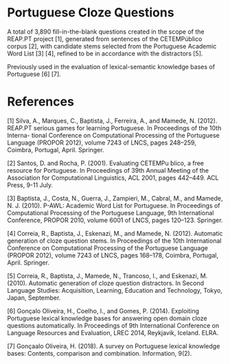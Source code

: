 # Portuguese Cloze Questions

A total of 3,890 fill-in-the-blank questions created in the scope of the REAP.PT project [1], generated from sentences of the CETEMPúblico corpus [2], with candidate stems selected from the Portuguese Academic Word List [3] [4], refined to be in accordance with the distractors [5].

Previously used in the evaluation of lexical-semantic knowledge bases of Portuguese [6] [7].

# References

[1] Silva, A., Marques, C., Baptista, J., Ferreira, A., and Mamede, N. (2012). REAP.PT serious games for learning Portuguese. In Proceedings of the 10th Interna- tional Conference on Computational Processing of the Portuguese Language (PROPOR 2012), volume 7243 of LNCS, pages 248–259, Coimbra, Portugal, April. Springer.

[2] Santos, D. and Rocha, P. (2001). Evaluating CETEMPu ́blico, a free resource for Portuguese. In Proceedings of 39th Annual Meeting of the Association for Computational Linguistics, ACL 2001, pages 442–449. ACL Press, 9-11 July.

[3] Baptista, J., Costa, N., Guerra, J., Zampieri, M., Cabral, M., and Mamede, N. J. (2010). P-AWL: Academic Word List for Portuguese. In Proceedings of Computational Processing of the Portuguese Language, 9th International Conference, PROPOR 2010, volume 6001 of LNCS, pages 120–123. Springer.

[4] Correia, R., Baptista, J., Eskenazi, M., and Mamede, N. (2012). Automatic generation of cloze question stems. In Proceedings of the 10th International Conference on Computational Processing of the Portuguese Language (PROPOR 2012), volume 7243 of LNCS, pages 168–178, Coimbra, Portugal, April. Springer.

[5] Correia, R., Baptista, J., Mamede, N., Trancoso, I., and Eskenazi, M. (2010). Automatic generation of cloze question distractors. In Second Language Studies: Acquisition, Learning, Education and Technology, Tokyo, Japan, September.

[6] Gonçalo Oliveira, H., Coelho, I., and Gomes, P. (2014). Exploiting Portuguese lexical knowledge bases for answering open domain cloze questions automatically. In Proceedings of 9th International Conference on Language Resources and Evaluation, LREC 2014, Reykjavik, Iceland. ELRA.

[7] Gonçaalo Oliveira, H. (2018). A survey on Portuguese lexical knowledge bases: Contents, comparison and combination. Information, 9(2).

